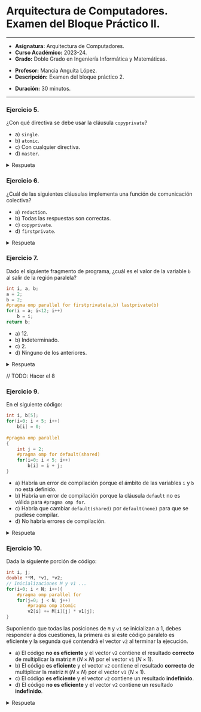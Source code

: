 # Arquitectura de Computadores. Examen del Bloque Práctico II.

***

- **Asignatura:** Arquitectura de Computadores.
- **Curso Académico:** 2023-24.
- **Grado:** Doble Grado en Ingeniería Informática y Matemáticas.
<!--- **Grupo:** .-->
- **Profesor:** Mancia Anguita López.
- **Descripción:** Examen del bloque práctico 2.
<!--- **Fecha:** 22 de mayo de 2024.-->
- **Duración:** 30 minutos.

***

### Ejercicio 5.
¿Con qué directiva se debe usar la cláusula `copyprivate`?

- a) `single`.
- b) `atomic`.
- c) Con cualquier directiva.
- d) `master`.

<details>
  <summary>Respueta</summary>
  <p>La respuesta correcta es la opción 'a':  
    La cláusula 'copyprivate' sólo puede usarse con la directiva 'single'.</p>
</details>

### Ejercicio 6.
¿Cuál de las siguientes cláusulas implementa una función de comunicación colectiva?

- a) `reduction`.
- b) Todas las respuestas son correctas.
- c) `copyprivate`.
- d) `firstprivate`.

<details>
  <summary>Respueta</summary>
  <p>La respuesta correcta es la opción 'b':  
    'reduction' realiza una comunicación todos-a-uno, 'copyprivate' y 'firstprivate' realizan uno-a-todos, la primera desde la hebra que ejecuta el 'single' asociado y la segunda desde la hebra master.</p>
</details>

### Ejercicio 7.
Dado el siguiente fragmento de programa, ¿cuál es el valor de la variable `b` al salir de la región paralela?
```c
int i, a, b;
a = 2;
b = 2;
#pragma omp parallel for firstprivate(a,b) lastprivate(b)
for(i = a; i<12; i++)
    b = i;
return b;
```

- a) 12.
- b) Indeterminado.
- c) 2.
- d) Ninguno de los anteriores.

<details>
  <summary>Respueta</summary>
  <p>La respuesta correcta es la opción 'd':  
    Debido a la cláusula 'lastprivate', el valor de la variable 'b' al final de la región paralela se corresponde con el valor que adquiere en la última iteración del bucle 'for'. En esta, la variable 'i' adopta el valor $11$, luego tendremos que 'b' vale $11$.</p>
</details>

// TODO: Hacer el 8

### Ejercicio 9.
En el siguiente código:
```c
int i, b[5];
for(i=0; i < 5; i++)
    b[i] = 0;
    
#pragma omp parallel
{
    int j = 2;
    #pragma omp for default(shared)
    for(i=0; i < 5; i++)
        b[i] = i + j;
}
```
- a) Habría un error de compilación porque el ámbito de las variables `i` y `b` no está definido.
- b) Habría un error de compilación porque la cláusula `default` no es válida para `#pragma omp for`.
- c) Habria que cambiar `default(shared)` por `default(none)` para que se pudiese compilar.
- d) No habría errores de compilación.

<details>
  <summary>Respueta</summary>
  <p>La respuesta correcta es la opción 'b':  
    La cláusula 'default' sólo es válida para '#pragma omp parallel' o cualquier directiva combinada con esta. Suponiendo que compila bien, la opción 'a' es falsa, ya que las variables 'i' y 'b' por defecto son compartidas. La opción 'c' también es falsa, suponiendo que compila bien, habría que especificar si las variables 'i' o 'b' son privadas o compartidas.</p>
</details>

### Ejercicio 10.
Dada la siguiente porción de código:
```c
int i, j;
double **M, *v1, *v2;
// Inicializaciones M y v1 ...
for(i=0; i < N; i++){
    #pragma omp parallel for
    for(j=0; j < N; j++)
        #pragma omp atomic
        v2[i] += M[i][j] * v1[j];
}
```
Suponiendo que todas las posiciones de `M` y `v1` se inicializan a 1, debes responder a dos cuestiones, la primera es si este código paralelo es eficiente y la segunda qué contendrá el vector `v2` al terminar la ejecución.

- a) El código **no es eficiente** y el vector `v2` contiene el resultado **correcto** de multiplicar la matriz `M` ($N\times N$) por el vector `v1` ($N\times 1$).
- b) El código **es eficiente** y el vector `v2` contiene el resultado **correcto** de multiplicar la matriz `M` ($N\times N$) por el vector `v1` ($N\times 1$).
- c) El código **es eficiente** y el vector `v2` contiene un resultado **indefinido**.
- d) El código **no es eficiente** y el vector `v2` contiene un resultado **indefinido**.

<details>
  <summary>Respueta</summary>
  <p>La respuesta correcta es la opción 'a':  
    El código no es eficiente, ya que en cada iteración del bucle exterior, OpenMP crea y destruye las hebras para la ejecución del bucle interior. Además, produce un resultado correcto, ya que el acceso a variables compartidas (como 'v2' o 'i') se hace o bien con el uso de la directiva 'atomic' o bien fuera de la región paralela.</p>
</details>

